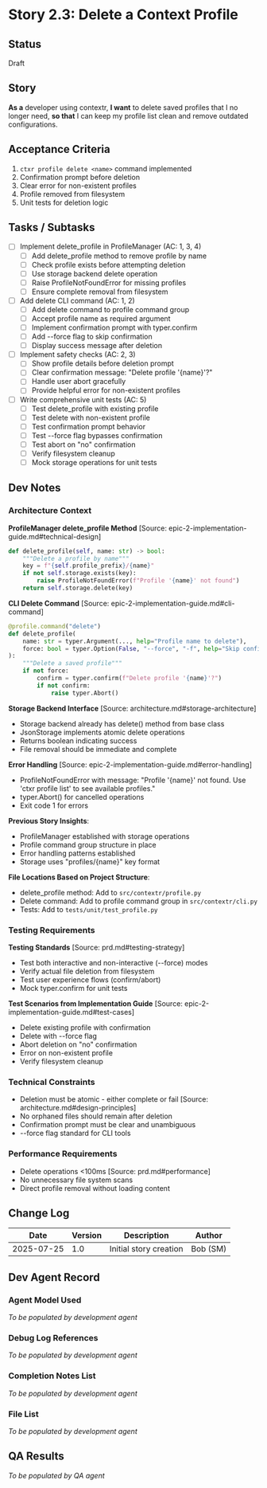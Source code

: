 # Story 2.3: Delete a Context Profile

## Status

Draft

## Story

**As a** developer using contextr,
**I want** to delete saved profiles that I no longer need,
**so that** I can keep my profile list clean and remove outdated configurations.

## Acceptance Criteria

1. `ctxr profile delete <name>` command implemented
2. Confirmation prompt before deletion
3. Clear error for non-existent profiles
4. Profile removed from filesystem
5. Unit tests for deletion logic

## Tasks / Subtasks

- [ ] Implement delete_profile in ProfileManager (AC: 1, 3, 4)
  - [ ] Add delete_profile method to remove profile by name
  - [ ] Check profile exists before attempting deletion
  - [ ] Use storage backend delete operation
  - [ ] Raise ProfileNotFoundError for missing profiles
  - [ ] Ensure complete removal from filesystem
- [ ] Add delete CLI command (AC: 1, 2)
  - [ ] Add delete command to profile command group
  - [ ] Accept profile name as required argument
  - [ ] Implement confirmation prompt with typer.confirm
  - [ ] Add --force flag to skip confirmation
  - [ ] Display success message after deletion
- [ ] Implement safety checks (AC: 2, 3)
  - [ ] Show profile details before deletion prompt
  - [ ] Clear confirmation message: "Delete profile '{name}'?"
  - [ ] Handle user abort gracefully
  - [ ] Provide helpful error for non-existent profiles
- [ ] Write comprehensive unit tests (AC: 5)
  - [ ] Test delete_profile with existing profile
  - [ ] Test delete with non-existent profile
  - [ ] Test confirmation prompt behavior
  - [ ] Test --force flag bypasses confirmation
  - [ ] Test abort on "no" confirmation
  - [ ] Verify filesystem cleanup
  - [ ] Mock storage operations for unit tests

## Dev Notes

### Architecture Context

**ProfileManager delete_profile Method** [Source: epic-2-implementation-guide.md#technical-design]
```python
def delete_profile(self, name: str) -> bool:
    """Delete a profile by name"""
    key = f"{self.profile_prefix}/{name}"
    if not self.storage.exists(key):
        raise ProfileNotFoundError(f"Profile '{name}' not found")
    return self.storage.delete(key)
```

**CLI Delete Command** [Source: epic-2-implementation-guide.md#cli-command]
```python
@profile.command("delete")
def delete_profile(
    name: str = typer.Argument(..., help="Profile name to delete"),
    force: bool = typer.Option(False, "--force", "-f", help="Skip confirmation")
):
    """Delete a saved profile"""
    if not force:
        confirm = typer.confirm(f"Delete profile '{name}'?")
        if not confirm:
            raise typer.Abort()
```

**Storage Backend Interface** [Source: architecture.md#storage-architecture]
- Storage backend already has delete() method from base class
- JsonStorage implements atomic delete operations
- Returns boolean indicating success
- File removal should be immediate and complete

**Error Handling** [Source: epic-2-implementation-guide.md#error-handling]
- ProfileNotFoundError with message: "Profile '{name}' not found. Use 'ctxr profile list' to see available profiles."
- typer.Abort() for cancelled operations
- Exit code 1 for errors

**Previous Story Insights**:
- ProfileManager established with storage operations
- Profile command group structure in place
- Error handling patterns established
- Storage uses "profiles/{name}" key format

**File Locations Based on Project Structure**:
- delete_profile method: Add to `src/contextr/profile.py`
- Delete command: Add to profile command group in `src/contextr/cli.py`
- Tests: Add to `tests/unit/test_profile.py`

### Testing Requirements

**Testing Standards** [Source: prd.md#testing-strategy]
- Test both interactive and non-interactive (--force) modes
- Verify actual file deletion from filesystem
- Test user experience flows (confirm/abort)
- Mock typer.confirm for unit tests

**Test Scenarios from Implementation Guide** [Source: epic-2-implementation-guide.md#test-cases]
- Delete existing profile with confirmation
- Delete with --force flag
- Abort deletion on "no" confirmation
- Error on non-existent profile
- Verify filesystem cleanup

### Technical Constraints

- Deletion must be atomic - either complete or fail [Source: architecture.md#design-principles]
- No orphaned files should remain after deletion
- Confirmation prompt must be clear and unambiguous
- --force flag standard for CLI tools

### Performance Requirements

- Delete operations <100ms [Source: prd.md#performance]
- No unnecessary file system scans
- Direct profile removal without loading content

## Change Log

| Date       | Version | Description                        | Author    |
|------------|---------|-----------------------------------|-----------|
| 2025-07-25 | 1.0     | Initial story creation            | Bob (SM)  |

## Dev Agent Record

### Agent Model Used

_To be populated by development agent_

### Debug Log References

_To be populated by development agent_

### Completion Notes List

_To be populated by development agent_

### File List

_To be populated by development agent_

## QA Results

_To be populated by QA agent_